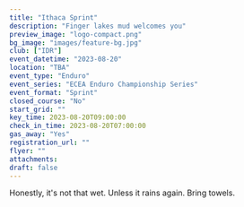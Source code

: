 ```yaml
---
title: "Ithaca Sprint"
description: "Finger lakes mud welcomes you"
preview_image: "logo-compact.png"
bg_image: "images/feature-bg.jpg"
club: ["IDR"]
event_datetime: "2023-08-20"
location: "TBA"
event_type: "Enduro"
event_series: "ECEA Enduro Championship Series"
event_format: "Sprint"
closed_course: "No"
start_grid: ""
key_time: 2023-08-20T09:00:00
check_in_time: 2023-08-20T07:00:00
gas_away: "Yes"
registration_url: ""
flyer: ""
attachments:
draft: false
---
```


Honestly, it's not that wet. Unless it rains again. Bring towels.